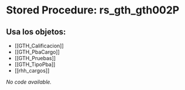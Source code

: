 # Stored Procedure: rs_gth_gth002P

## Usa los objetos:
- [[GTH_Calificacion]]
- [[GTH_PbaCargo]]
- [[GTH_Pruebas]]
- [[GTH_TipoPba]]
- [[rhh_cargos]]

*No code available.*

